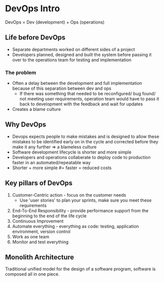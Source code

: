 # DevOps Intro
DevOps = Dev (development) + Ops (operations)
## Life before DevOps
- Separate departments worked on different sides of a project
- Developers planned, designed and built the system before passing it over to the operations team for testing and implementation

### The problem
- Often a delay between the development and full implementation because of this separation between dev and ops
    - If there was something that needed to be reconfigured/ bug found/ not meeting user requirements, operation team would have to pass it back to development with the feedback and wait for updates
- Creates a blame culture  
## Why DevOps
- Devops expects people to make mistakes and is designed to allow these mistakes to be identified early on in the cycle and corrected before they make it any further => a blameless culture
- Software development lifecycle is shorter and more simple
- Developers and operations collaberate to deploy code to production faster in an automated/repeatable way
- Shorter + more simple #= faster = reduced costs

## Key pillars of DevOps
1. Customer-Centric action - focus on the customer needs
    - Use 'user stories' to plan your sprints, make sure you meet these requirements
2. End-To-End Responsibility - provide performance support from the beginning to the end of the life cycle
3. Continuous Improvement
4. Automate everything - everything as code: testing, application environment, version control
5. Work as one team
6. Monitor and test everything

## Monolith Architecture
Traditional unified model for the design of a software program, software is composed all in one piece.
